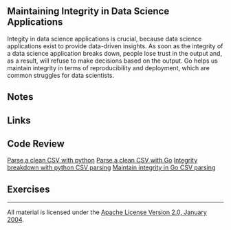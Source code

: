 ## Maintaining Integrity in Data Science Applications

Integity in data science applications is crucial, because data science applications exist to provide data-driven insights.  As soon as the integrity of a data science application breaks down, people lose trust in the output and, as a result, will refuse to make decisions based on the output.  Go helps us maintain integrity in terms of reproducibility and deployment, which are common struggles for data scientists.

## Notes

## Links

## Code Review

[Parse a clean CSV with python](example1/example1.py)
[Parse a clean CSV with Go](example2/example2.go)
[Integrity breakdown with python CSV parsing](example3/example3.py)
[Maintain integrity in Go CSV parsing](example4/example4.go)

## Exercises

___
All material is licensed under the [Apache License Version 2.0, January 2004](http://www.apache.org/licenses/LICENSE-2.0).
